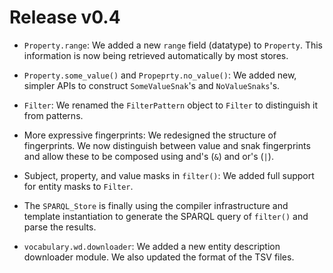 Release v0.4
============

- `Property.range`: We added a new `range` field (datatype) to `Property`.
  This information is now being retrieved automatically by most stores.

- `Property.some_value()` and `Propeprty.no_value()`: We added new, simpler
  APIs to construct `SomeValueSnak`'s and `NoValueSnaks`'s.

- `Filter`: We renamed the `FilterPattern` object to `Filter` to distinguish
  it from patterns.

- More expressive fingerprints: We redesigned the structure of fingerprints.
  We now distinguish between value and snak fingerprints and allow these to
  be composed using and's (`&`) and or's (`|`).

- Subject, property, and value masks in `filter()`: We added full support
   for entity masks to `Filter`.

- The `SPARQL_Store` is finally using the compiler infrastructure and
  template instantiation to generate the SPARQL query of `filter()` and
  parse the results.

- `vocabulary.wd.downloader`: We added a new entity description downloader
  module.  We also updated the format of the TSV files.
